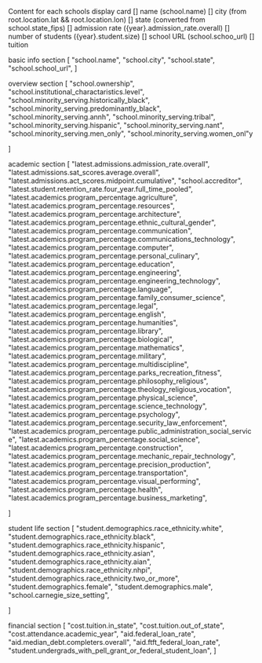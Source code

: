 Content for each schools display card
    [] name (school.name)
    [] city (from root.location.lat && root.location.lon)
    [] state (converted from school.state_fips)
    [] admission rate ({year}.admission_rate.overall)
    [] number of students ({year}.student.size)
    [] school URL (school.schoo_url)
    [] tuition


basic info section [
    "school.name",
    "school.city",
    "school.state",
    "school.school_url",
]


overview section [
    "school.ownership",
    "school.institutional_charactaristics.level",
    "school.minority_serving.historically_black",
    "school.minority_serving.predominantly_black",
    "school.minority_serving.annh",
    "school.minority_serving.tribal",
    "school.minority_serving.hispanic",
    "school.minority_serving.nant",
    "school.minority_serving.men_only",
    "school.minority_serving.women_onl"y

]

academic section [
    "latest.admissions.admission_rate.overall",
    "latest.admissions.sat_scores.average.overall",
    "latest.admissions.act_scores.midpoint.cumulative",
    "school.accreditor",
    "latest.student.retention_rate.four_year.full_time_pooled",
    "latest.academics.program_percentage.agriculture",
    "latest.academics.program_percentage.resources",
    "latest.academics.program_percentage.architecture",
    "latest.academics.program_percentage.ethnic_cultural_gender",
    "latest.academics.program_percentage.communication",
    "latest.academics.program_percentage.communications_technology",
    "latest.academics.program_percentage.computer",
    "latest.academics.program_percentage.personal_culinary",
    "latest.academics.program_percentage.education",
    "latest.academics.program_percentage.engineering",
    "latest.academics.program_percentage.engineering_technology",
    "latest.academics.program_percentage.language",
    "latest.academics.program_percentage.family_consumer_science",
    "latest.academics.program_percentage.legal",
    "latest.academics.program_percentage.english",
    "latest.academics.program_percentage.humanities",
    "latest.academics.program_percentage.library",
    "latest.academics.program_percentage.biological",
    "latest.academics.program_percentage.mathematics",
    "latest.academics.program_percentage.military",
    "latest.academics.program_percentage.multidiscipline",
    "latest.academics.program_percentage.parks_recreation_fitness",
    "latest.academics.program_percentage.philosophy_religious",
    "latest.academics.program_percentage.theology_religious_vocation",
    "latest.academics.program_percentage.physical_science",
    "latest.academics.program_percentage.science_technology",
    "latest.academics.program_percentage.psychology",
    "latest.academics.program_percentage.security_law_enforcement",
    "latest.academics.program_percentage.public_administration_social_service",
    "latest.academics.program_percentage.social_science",
    "latest.academics.program_percentage.construction",
    "latest.academics.program_percentage.mechanic_repair_technology",
    "latest.academics.program_percentage.precision_production",
    "latest.academics.program_percentage.transportation",
    "latest.academics.program_percentage.visual_performing",
    "latest.academics.program_percentage.health",
    "latest.academics.program_percentage.business_marketing",

]


student life section [
    "student.demographics.race_ethnicity.white",
    "student.demographics.race_ethnicity.black",
    "student.demographics.race_ethnicity.hispanic",
    "student.demographics.race_ethnicity.asian",
    "student.demographics.race_ethnicity.aian",
    "student.demographics.race_ethnicity.nhpi",
    "student.demographics.race_ethnicity.two_or_more",
    "student.demographics.female",
    "student.demographics.male",
    "school.carnegie_size_setting",

]

financial section [
    "cost.tuition.in_state",
    "cost.tuition.out_of_state",
    "cost.attendance.academic_year",
    "aid.federal_loan_rate",
    "aid.median_debt.completers.overall",
    "aid.ftft_federal_loan_rate",
    "student.undergrads_with_pell_grant_or_federal_student_loan",
]